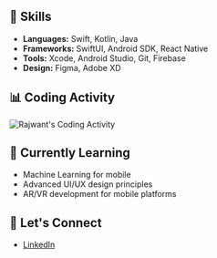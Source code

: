 
## 🚀 Skills
- **Languages:** Swift, Kotlin, Java
- **Frameworks:** SwiftUI, Android SDK, React Native
- **Tools:** Xcode, Android Studio, Git, Firebase
- **Design:** Figma, Adobe XD

## 📊 Coding Activity
![Rajwant's Coding Activity](https://github-readme-stats.vercel.app/api/wakatime?username=rajwantkaur27&layout=compact)


## 🌱 Currently Learning
- Machine Learning for mobile
- Advanced UI/UX design principles
- AR/VR development for mobile platforms

## 💬 Let's Connect
- [LinkedIn](www.linkedin.com/in/rajwant-sandhu-64611a2b3)

